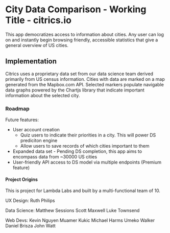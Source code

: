 # City Data Comparison - Working Title - citrics.io

This app democratizes access to information about cities. Any user can log on and instantly begin browsing friendly, accessible statistics  that give a general overview of US cities.

## Implementation

Citrics uses a proprietary data set from our data science team derived primarily from US census information. Cities with data are marked on a map generated from the Mapbox.com API. Selected markers populate navigable data graphs powered by the Chartjs library that indicate important information about the selected city.

### Roadmap

Future features: 
- User account creation 
    - Quiz users to indicate their priorities in a city. This will power DS prediciton engine
    - Allow users to save records of which cities important to them
- Expanded data set - Pending DS completion, this app aims to encompass data from ~30000 US cities
- User-friendly API access to DS model via multiple endpoints (Premium feature)

#### Project Origins

This is project for Lambda Labs and built by a multi-functional team of 10.

UX Design:
Ruth Philips

Data Science:
Matthew Sessions
Scott Maxwell
Luke Townsend

Web Devs:
Kevin Nguyen
Muamer Kukic
Michael Harms
Umeko Walker
Daniel Brisza
John Watt
